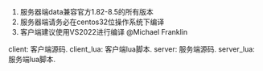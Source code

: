 1. 服务器端data兼容官方1.82-8.5的所有版本
2. 服务器端请务必在centos32位操作系统下编译
3. 客户端建议使用VS2022进行编译
@Michael Franklin


client: 客户端源码.
client_lua: 客户端lua脚本.
server: 服务端源码.
server_lua: 服务端lua脚本.